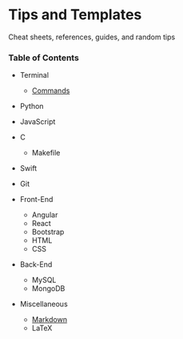 # Tips and Templates

Cheat sheets, references, guides, and random tips

### Table of Contents

* Terminal
    * [Commands](Terminal_Commands.md)

* Python

* JavaScript

* C
    * Makefile

* Swift

* Git

* Front-End
    * Angular
    * React
    * Bootstrap
    * HTML
    * CSS

* Back-End
    * MySQL
    * MongoDB

* Miscellaneous
    * [Markdown](https://github.com/adam-p/markdown-here/wiki/Markdown-Cheatsheet#links)
    * LaTeX